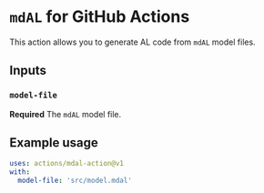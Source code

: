 # `mdAL` for GitHub Actions

This action allows you to generate AL code from `mdAL` model files.

## Inputs

### `model-file`

**Required** The `mdAL` model file.

## Example usage

```yml
uses: actions/mdal-action@v1
with:
  model-file: 'src/model.mdal'
```
